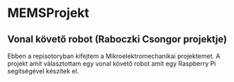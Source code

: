 # MEMSProjekt

## Vonal követő robot (Raboczki Csongor projektje)

Ebben a repisotoryban kifejtem a Mikroelektromechanikai projektemet. A projekt amit választottam egy vonal követő robot amit egy Raspberry Pi segítségével készítek el.
